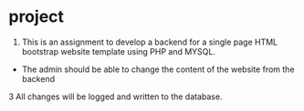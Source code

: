 # project

1. This is an assignment to develop a backend for a single page HTML bootstrap website template using PHP and MYSQL.

- The admin should be able to change the content of the website from the backend

3 All changes will be logged and written to the database.
